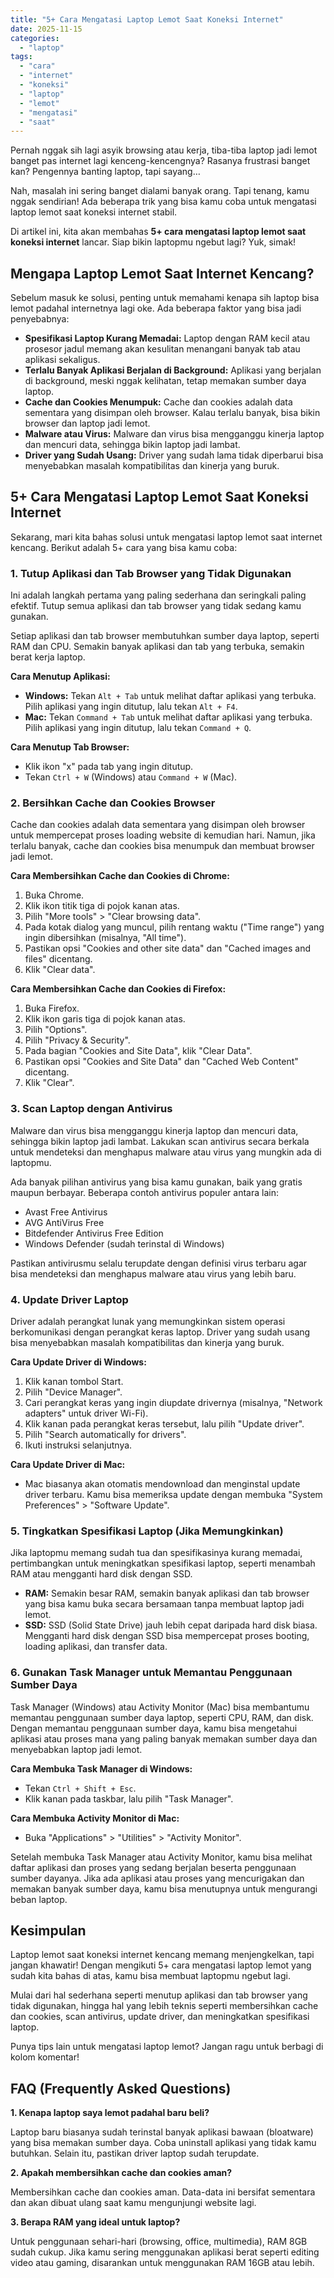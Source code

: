 ```yaml
---
title: "5+ Cara Mengatasi Laptop Lemot Saat Koneksi Internet"
date: 2025-11-15
categories: 
  - "laptop"
tags: 
  - "cara"
  - "internet"
  - "koneksi"
  - "laptop"
  - "lemot"
  - "mengatasi"
  - "saat"
---
```


Pernah nggak sih lagi asyik browsing atau kerja, tiba-tiba laptop jadi lemot banget pas internet lagi kenceng-kencengnya? Rasanya frustrasi banget kan? Pengennya banting laptop, tapi sayang…

Nah, masalah ini sering banget dialami banyak orang. Tapi tenang, kamu nggak sendirian! Ada beberapa trik yang bisa kamu coba untuk mengatasi laptop lemot saat koneksi internet stabil.

Di artikel ini, kita akan membahas **5+ cara mengatasi laptop lemot saat koneksi internet** lancar. Siap bikin laptopmu ngebut lagi? Yuk, simak!

## Mengapa Laptop Lemot Saat Internet Kencang?

Sebelum masuk ke solusi, penting untuk memahami kenapa sih laptop bisa lemot padahal internetnya lagi oke. Ada beberapa faktor yang bisa jadi penyebabnya:

- **Spesifikasi Laptop Kurang Memadai:** Laptop dengan RAM kecil atau prosesor jadul memang akan kesulitan menangani banyak tab atau aplikasi sekaligus.
- **Terlalu Banyak Aplikasi Berjalan di Background:** Aplikasi yang berjalan di background, meski nggak kelihatan, tetap memakan sumber daya laptop.
- **Cache dan Cookies Menumpuk:** Cache dan cookies adalah data sementara yang disimpan oleh browser. Kalau terlalu banyak, bisa bikin browser dan laptop jadi lemot.
- **Malware atau Virus:** Malware dan virus bisa mengganggu kinerja laptop dan mencuri data, sehingga bikin laptop jadi lambat.
- **Driver yang Sudah Usang:** Driver yang sudah lama tidak diperbarui bisa menyebabkan masalah kompatibilitas dan kinerja yang buruk.

## 5+ Cara Mengatasi Laptop Lemot Saat Koneksi Internet

Sekarang, mari kita bahas solusi untuk mengatasi laptop lemot saat internet kencang. Berikut adalah 5+ cara yang bisa kamu coba:

### 1\. Tutup Aplikasi dan Tab Browser yang Tidak Digunakan

Ini adalah langkah pertama yang paling sederhana dan seringkali paling efektif. Tutup semua aplikasi dan tab browser yang tidak sedang kamu gunakan.

Setiap aplikasi dan tab browser membutuhkan sumber daya laptop, seperti RAM dan CPU. Semakin banyak aplikasi dan tab yang terbuka, semakin berat kerja laptop.

**Cara Menutup Aplikasi:**

- **Windows:** Tekan `Alt + Tab` untuk melihat daftar aplikasi yang terbuka. Pilih aplikasi yang ingin ditutup, lalu tekan `Alt + F4`.
- **Mac:** Tekan `Command + Tab` untuk melihat daftar aplikasi yang terbuka. Pilih aplikasi yang ingin ditutup, lalu tekan `Command + Q`.

**Cara Menutup Tab Browser:**

- Klik ikon "x" pada tab yang ingin ditutup.
- Tekan `Ctrl + W` (Windows) atau `Command + W` (Mac).

### 2\. Bersihkan Cache dan Cookies Browser

Cache dan cookies adalah data sementara yang disimpan oleh browser untuk mempercepat proses loading website di kemudian hari. Namun, jika terlalu banyak, cache dan cookies bisa menumpuk dan membuat browser jadi lemot.

**Cara Membersihkan Cache dan Cookies di Chrome:**

1. Buka Chrome.
2. Klik ikon titik tiga di pojok kanan atas.
3. Pilih "More tools" > "Clear browsing data".
4. Pada kotak dialog yang muncul, pilih rentang waktu ("Time range") yang ingin dibersihkan (misalnya, "All time").
5. Pastikan opsi "Cookies and other site data" dan "Cached images and files" dicentang.
6. Klik "Clear data".

**Cara Membersihkan Cache dan Cookies di Firefox:**

1. Buka Firefox.
2. Klik ikon garis tiga di pojok kanan atas.
3. Pilih "Options".
4. Pilih "Privacy & Security".
5. Pada bagian "Cookies and Site Data", klik "Clear Data".
6. Pastikan opsi "Cookies and Site Data" dan "Cached Web Content" dicentang.
7. Klik "Clear".

### 3\. Scan Laptop dengan Antivirus

Malware dan virus bisa mengganggu kinerja laptop dan mencuri data, sehingga bikin laptop jadi lambat. Lakukan scan antivirus secara berkala untuk mendeteksi dan menghapus malware atau virus yang mungkin ada di laptopmu.

Ada banyak pilihan antivirus yang bisa kamu gunakan, baik yang gratis maupun berbayar. Beberapa contoh antivirus populer antara lain:

- Avast Free Antivirus
- AVG AntiVirus Free
- Bitdefender Antivirus Free Edition
- Windows Defender (sudah terinstal di Windows)

Pastikan antivirusmu selalu terupdate dengan definisi virus terbaru agar bisa mendeteksi dan menghapus malware atau virus yang lebih baru.

### 4\. Update Driver Laptop

Driver adalah perangkat lunak yang memungkinkan sistem operasi berkomunikasi dengan perangkat keras laptop. Driver yang sudah usang bisa menyebabkan masalah kompatibilitas dan kinerja yang buruk.

**Cara Update Driver di Windows:**

1. Klik kanan tombol Start.
2. Pilih "Device Manager".
3. Cari perangkat keras yang ingin diupdate drivernya (misalnya, "Network adapters" untuk driver Wi-Fi).
4. Klik kanan pada perangkat keras tersebut, lalu pilih "Update driver".
5. Pilih "Search automatically for drivers".
6. Ikuti instruksi selanjutnya.

**Cara Update Driver di Mac:**

- Mac biasanya akan otomatis mendownload dan menginstal update driver terbaru. Kamu bisa memeriksa update dengan membuka "System Preferences" > "Software Update".

### 5\. Tingkatkan Spesifikasi Laptop (Jika Memungkinkan)

Jika laptopmu memang sudah tua dan spesifikasinya kurang memadai, pertimbangkan untuk meningkatkan spesifikasi laptop, seperti menambah RAM atau mengganti hard disk dengan SSD.

- **RAM:** Semakin besar RAM, semakin banyak aplikasi dan tab browser yang bisa kamu buka secara bersamaan tanpa membuat laptop jadi lemot.
- **SSD:** SSD (Solid State Drive) jauh lebih cepat daripada hard disk biasa. Mengganti hard disk dengan SSD bisa mempercepat proses booting, loading aplikasi, dan transfer data.

### 6\. Gunakan Task Manager untuk Memantau Penggunaan Sumber Daya

Task Manager (Windows) atau Activity Monitor (Mac) bisa membantumu memantau penggunaan sumber daya laptop, seperti CPU, RAM, dan disk. Dengan memantau penggunaan sumber daya, kamu bisa mengetahui aplikasi atau proses mana yang paling banyak memakan sumber daya dan menyebabkan laptop jadi lemot.

**Cara Membuka Task Manager di Windows:**

- Tekan `Ctrl + Shift + Esc`.
- Klik kanan pada taskbar, lalu pilih "Task Manager".

**Cara Membuka Activity Monitor di Mac:**

- Buka "Applications" > "Utilities" > "Activity Monitor".

Setelah membuka Task Manager atau Activity Monitor, kamu bisa melihat daftar aplikasi dan proses yang sedang berjalan beserta penggunaan sumber dayanya. Jika ada aplikasi atau proses yang mencurigakan dan memakan banyak sumber daya, kamu bisa menutupnya untuk mengurangi beban laptop.

## Kesimpulan

Laptop lemot saat koneksi internet kencang memang menjengkelkan, tapi jangan khawatir! Dengan mengikuti 5+ cara mengatasi laptop lemot yang sudah kita bahas di atas, kamu bisa membuat laptopmu ngebut lagi.

Mulai dari hal sederhana seperti menutup aplikasi dan tab browser yang tidak digunakan, hingga hal yang lebih teknis seperti membersihkan cache dan cookies, scan antivirus, update driver, dan meningkatkan spesifikasi laptop.

Punya tips lain untuk mengatasi laptop lemot? Jangan ragu untuk berbagi di kolom komentar!

## FAQ (Frequently Asked Questions)

**1\. Kenapa laptop saya lemot padahal baru beli?**

Laptop baru biasanya sudah terinstal banyak aplikasi bawaan (bloatware) yang bisa memakan sumber daya. Coba uninstall aplikasi yang tidak kamu butuhkan. Selain itu, pastikan driver laptop sudah terupdate.

**2\. Apakah membersihkan cache dan cookies aman?**

Membersihkan cache dan cookies aman. Data-data ini bersifat sementara dan akan dibuat ulang saat kamu mengunjungi website lagi.

**3\. Berapa RAM yang ideal untuk laptop?**

Untuk penggunaan sehari-hari (browsing, office, multimedia), RAM 8GB sudah cukup. Jika kamu sering menggunakan aplikasi berat seperti editing video atau gaming, disarankan untuk menggunakan RAM 16GB atau lebih.
